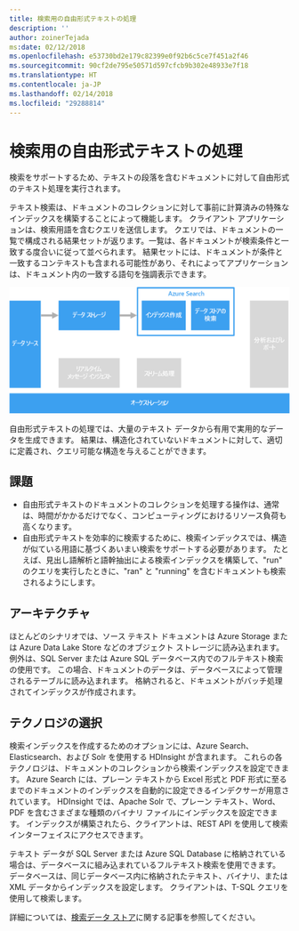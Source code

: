 ```yaml
---
title: 検索用の自由形式テキストの処理
description: ''
author: zoinerTejada
ms:date: 02/12/2018
ms.openlocfilehash: e53730bd2e179c82399e0f92b6c5ce7f451a2f46
ms.sourcegitcommit: 90cf2de795e50571d597cfcb9b302e48933e7f18
ms.translationtype: HT
ms.contentlocale: ja-JP
ms.lasthandoff: 02/14/2018
ms.locfileid: "29288814"
---
```

# <a name="processing-free-form-text-for-search"></a>検索用の自由形式テキストの処理

検索をサポートするため、テキストの段落を含むドキュメントに対して自由形式のテキスト処理を実行されます。

テキスト検索は、ドキュメントのコレクションに対して事前に計算済みの特殊なインデックスを構築することによって機能します。 クライアント アプリケーションは、検索用語を含むクエリを送信します。 クエリでは、ドキュメントの一覧で構成される結果セットが返ります。一覧は、各ドキュメントが検索条件と一致する度合いに従って並べられます。 結果セットには、ドキュメントが条件と一致するコンテキストも含まれる可能性があり、それによってアプリケーションは、ドキュメント内の一致する語句を強調表示できます。 

![](./images/search-pipeline.png)

自由形式テキストの処理では、大量のテキスト データから有用で実用的なデータを生成できます。 結果は、構造化されていないドキュメントに対して、適切に定義され、クエリ可能な構造を与えることができます。


## <a name="challenges"></a>課題

- 自由形式テキストのドキュメントのコレクションを処理する操作は、通常は、時間がかかるだけでなく、コンピューティングにおけるリソース負荷も高くなります。
- 自由形式テキストを効率的に検索するために、検索インデックスでは、構造が似ている用語に基づくあいまい検索をサポートする必要があります。 たとえば、見出し語解析と語幹抽出による検索インデックスを構築して、"run" のクエリを実行したときに、"ran" と "running" を含むドキュメントも検索されるようにします。

## <a name="architecture"></a>アーキテクチャ

ほとんどのシナリオでは、ソース テキスト ドキュメントは Azure Storage または Azure Data Lake Store などのオブジェクト ストレージに読み込まれます。 例外は、SQL Server または Azure SQL データベース内でのフルテキスト検索の使用です。 この場合、ドキュメントのデータは、データベースによって管理されるテーブルに読み込まれます。 格納されると、ドキュメントがバッチ処理されてインデックスが作成されます。

## <a name="technology-choices"></a>テクノロジの選択

検索インデックスを作成するためのオプションには、Azure Search、Elasticsearch、および Solr を使用する HDInsight が含まれます。 これらの各テクノロジは、ドキュメントのコレクションから検索インデックスを設定できます。 Azure Search には、プレーン テキストから Excel 形式と PDF 形式に至るまでのドキュメントのインデックスを自動的に設定できるインデクサーが用意されています。 HDInsight では、Apache Solr で、プレーン テキスト、Word、PDF を含むさまざまな種類のバイナリ ファイルにインデックスを設定できます。 インデックスが構築されたら、クライアントは、REST API を使用して検索インターフェイスにアクセスできます。 

テキスト データが SQL Server または Azure SQL Database に格納されている場合は、データベースに組み込まれているフルテキスト検索を使用できます。 データベースは、同じデータベース内に格納されたテキスト、バイナリ、または XML データからインデックスを設定します。 クライアントは、T-SQL クエリを使用して検索します。 

詳細については、[検索データ ストア](../technology-choices/search-options.md)に関する記事を参照してください。

